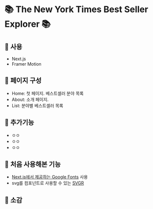 # 📚 The New York Times Best Seller Explorer 📚

## 📕 사용
- Next.js
- Framer Motion

## 📙 페이지 구성
- Home: 첫 페이지. 베스트셀러 분야 목록
- About: 소개 페이지.
- List: 분야별 베스트셀러 목록

## 📗 추가기능
- ㅇㅇ
- ㅇㅇ
- ㅇㅇ

## 📘 처음 사용해본 기능
- [Next.js에서 제공하는 Google Fonts](https://nextjs.org/docs/app/building-your-application/optimizing/fonts#google-fonts) 사용
- svg를 컴포넌트로 사용할 수 있는 [SVGR](https://react-svgr.com/)

## 📓 소감
